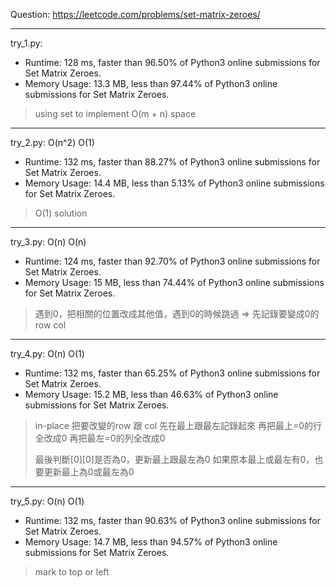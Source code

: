 Question: https://leetcode.com/problems/set-matrix-zeroes/

---

try_1.py:
* Runtime: 128 ms, faster than 96.50% of Python3 online submissions for Set Matrix Zeroes.
* Memory Usage: 13.3 MB, less than 97.44% of Python3 online submissions for Set Matrix Zeroes.

> using set to implement O(m + n) space

---

try_2.py: O(n^2) O(1)
* Runtime: 132 ms, faster than 88.27% of Python3 online submissions for Set Matrix Zeroes.
* Memory Usage: 14.4 MB, less than 5.13% of Python3 online submissions for Set Matrix Zeroes.

> O(1) solution

---

try_3.py: O(n) O(n)

* Runtime: 124 ms, faster than 92.70% of Python3 online submissions for Set Matrix Zeroes.
* Memory Usage: 15 MB, less than 74.44% of Python3 online submissions for Set Matrix Zeroes.

> 遇到0，把相關的位置改成其他值，遇到0的時候跳過 => 先記錄要變成0的row col

---

try_4.py: O(n) O(1)

* Runtime: 132 ms, faster than 65.25% of Python3 online submissions for Set Matrix Zeroes.
* Memory Usage: 15.2 MB, less than 46.63% of Python3 online submissions for Set Matrix Zeroes.

> in-place
> 把要改變的row 跟 col 先在最上跟最左記錄起來
> 再把最上=0的行全改成0
> 再把最左=0的列全改成0
>       
> 最後判斷[0][0]是否為0，更新最上跟最左為0
> 如果原本最上或最左有0，也要更新最上為0或最左為0

---

try_5.py: O(n) O(1)

* Runtime: 132 ms, faster than 90.63% of Python3 online submissions for Set Matrix Zeroes.
* Memory Usage: 14.7 MB, less than 94.57% of Python3 online submissions for Set Matrix Zeroes.

> mark to top or left
